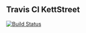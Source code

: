 ## Travis CI KettStreet
[![Build Status](https://travis-ci.org/johnlayton/kettstreet.png?branch=master)](https://travis-ci.org/johnlayton/kettstreet)

